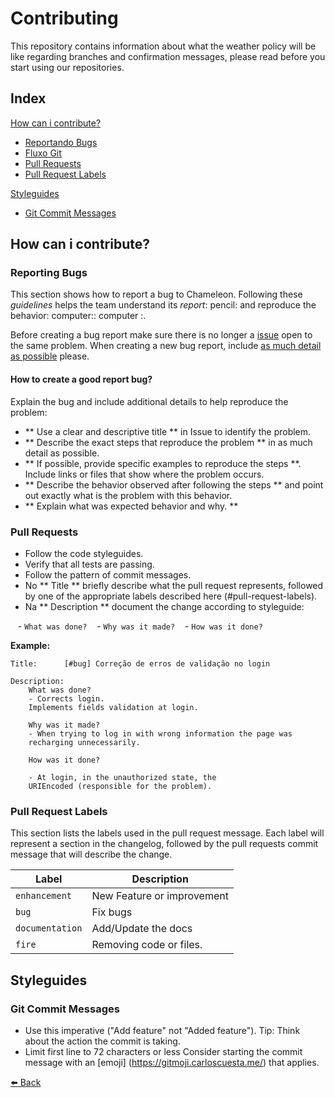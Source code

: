 # Contributing

This repository contains information about what the weather policy will be like regarding branches and confirmation messages, please read before you start using our repositories.

## Index

[How can i contribute?](#how-can-i-contribute)

  * [Reportando Bugs](#reportando-bugs)
  * [Fluxo Git](#fluxo-git)
  * [Pull Requests](#pull-requests)
  * [Pull Request Labels](#pull-request-labels)

[Styleguides](#styleguides)
  * [Git Commit Messages](#git-commit-messages)

## How can i contribute?

### Reporting Bugs

This section shows how to report a bug to Chameleon. Following these _guidelines_ helps the team understand its _report_: pencil: and reproduce the behavior: computer:: computer :.

Before creating a bug report make sure there is no longer a [issue](https://github.com/yurisouza/expressionbuildernetcore/issues) open to the same problem. When creating a new bug report, include [as much detail as possible](#how-to-create-a-good-report-bug) please.

#### How to create a good report bug?

Explain the bug and include additional details to help reproduce the problem:

* ** Use a clear and descriptive title ** in Issue to identify the problem.
* ** Describe the exact steps that reproduce the problem ** in as much detail as possible.
* ** If possible, provide specific examples to reproduce the steps **. Include links or files that show where the problem occurs.
* ** Describe the behavior observed after following the steps ** and point out exactly what is the problem with this behavior.
* ** Explain what was expected behavior and why. **

### Pull Requests

* Follow the code styleguides.
* Verify that all tests are passing.
* Follow the pattern of commit messages.
* No ** Title ** briefly describe what the pull request represents, followed by one of the appropriate labels described here (#pull-request-labels).
* Na ** Description ** document the change according to styleguide:
 
   - `What was done?`
   - `Why was it made?`
   - `How was it done?`

**Example:**

```
Title:      [#bug] Correção de erros de validação no login

Description:  
    What was done?
    - Corrects login.
    Implements fields validation at login.

    Why was it made?
    - When trying to log in with wrong information the page was
    recharging unnecessarily.

    How was it done?

    - At login, in the unauthorized state, the
    URIEncoded (responsible for the problem).
```

### Pull Request Labels

This section lists the labels used in the pull request message.
Each label will represent a section in the changelog, followed by the pull requests commit message that will describe the change.

| Label |  Description |
| --- | --- |
| `enhancement` |  New Feature or improvement |
| `bug` | Fix bugs |
|`documentation`| Add/Update the docs |
| `fire` |  Removing code or files. |

## Styleguides

### Git Commit Messages

* Use this imperative ("Add feature" not "Added feature"). Tip: Think about the action the commit is taking.
* Limit first line to 72 characters or less
Consider starting the commit message with an [emoji] (https://gitmoji.carloscuesta.me/) that applies.

[:arrow_left: Back](README.md)
